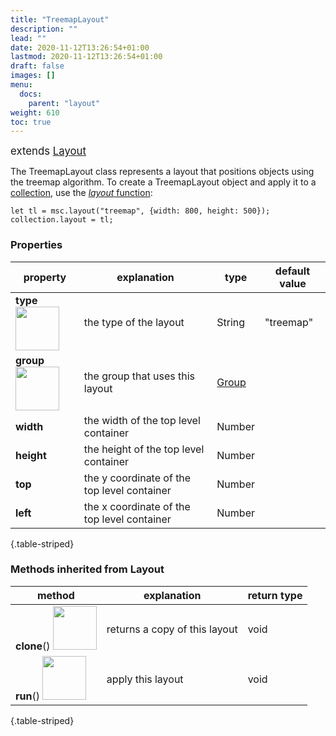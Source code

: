 ```yaml
---
title: "TreemapLayout"
description: ""
lead: ""
date: 2020-11-12T13:26:54+01:00
lastmod: 2020-11-12T13:26:54+01:00
draft: false
images: []
menu:
  docs:
    parent: "layout"
weight: 610
toc: true
---
```


<span style="font-size:1.2em">extends [Layout](../layout/)</span><br>

The TreemapLayout class represents a layout that positions objects using the treemap algorithm. To create a TreemapLayout object and apply it to a [collection](../../group/collection/), use the [_layout_ function](../../global/func/):

    let tl = msc.layout("treemap", {width: 800, height: 500});
    collection.layout = tl;

### Properties
| property |  explanation   | type | default value |
| --- | --- | --- | --- |
|**type** <img width="70px" src="../../readonly.png"> | the type of the layout | String | "treemap" | 
|**group** <img width="70px" src="../../readonly.png">| the group that uses this layout | [Group](../../group/group/) |  |
|**width**| the width of the top level container | Number |  |
|**height**| the height of the top level container | Number |  |
|**top**| the y coordinate of the top level container | Number |  |
|**left**| the x coordinate of the top level container | Number |  |
{.table-striped}

### Methods inherited from Layout
| method |  explanation   | return type |
| --- | --- | --- |
| **clone**() <img width="70px" src="../../overrides.png"> | returns a copy of this layout | void |
| **run**() <img width="70px" src="../../overrides.png"> | apply this layout | void |
{.table-striped}